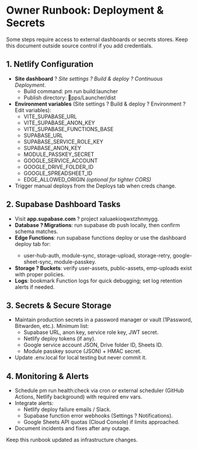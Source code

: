 # Owner Runbook: Deployment & Secrets

Some steps require access to external dashboards or secrets stores. Keep this document outside source control if you add credentials.

## 1. Netlify Configuration

- **Site dashboard** ? *Site settings ? Build & deploy ? Continuous Deployment*.
  - Build command: 
pm run build:launcher
  - Publish directory: pps/Launcher/dist
- **Environment variables** (Site settings ? Build & deploy ? Environment ? Edit variables):
  - VITE_SUPABASE_URL
  - VITE_SUPABASE_ANON_KEY
  - VITE_SUPABASE_FUNCTIONS_BASE
  - SUPABASE_URL
  - SUPABASE_SERVICE_ROLE_KEY
  - SUPABASE_ANON_KEY
  - MODULE_PASSKEY_SECRET
  - GOOGLE_SERVICE_ACCOUNT
  - GOOGLE_DRIVE_FOLDER_ID
  - GOOGLE_SPREADSHEET_ID
  - EDGE_ALLOWED_ORIGIN *(optional for tighter CORS)*
- Trigger manual deploys from the Deploys tab when creds change.

## 2. Supabase Dashboard Tasks

- Visit **app.supabase.com** ? project xaluaekioqwxtzhnmygg.
- **Database ? Migrations**: run supabase db push locally, then confirm schema matches.
- **Edge Functions**: run supabase functions deploy <name> or use the dashboard deploy tab for:
  - user-hub-auth, module-sync, storage-upload, storage-retry, google-sheet-sync, module-passkey.
- **Storage ? Buckets**: verify user-assets, public-assets, 	emp-uploads exist with proper policies.
- **Logs**: bookmark Function logs for quick debugging; set log retention alerts if needed.

## 3. Secrets & Secure Storage

- Maintain production secrets in a password manager or vault (1Password, Bitwarden, etc.). Minimum list:
  - Supabase URL, anon key, service role key, JWT secret.
  - Netlify deploy tokens (if any).
  - Google service account JSON, Drive folder ID, Sheets ID.
  - Module passkey source (JSON) + HMAC secret.
- Update .env.local for local testing but never commit it.

## 4. Monitoring & Alerts

- Schedule 
pm run health:check via cron or external scheduler (GitHub Actions, Netlify background) with required env vars.
- Integrate alerts:
  - Netlify deploy failure emails / Slack.
  - Supabase function error webhooks (Settings ? Notifications).
  - Google Sheets API quotas (Cloud Console) if limits approached.
- Document incidents and fixes after any outage.

Keep this runbook updated as infrastructure changes.
